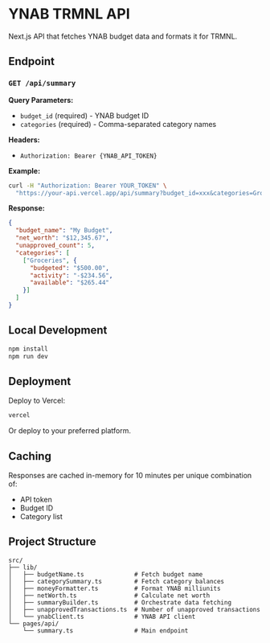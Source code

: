 # YNAB TRMNL API

Next.js API that fetches YNAB budget data and formats it for TRMNL.

## Endpoint

### `GET /api/summary`

**Query Parameters:**
- `budget_id` (required) - YNAB budget ID
- `categories` (required) - Comma-separated category names

**Headers:**
- `Authorization: Bearer {YNAB_API_TOKEN}`

**Example:**
```bash
curl -H "Authorization: Bearer YOUR_TOKEN" \
  "https://your-api.vercel.app/api/summary?budget_id=xxx&categories=Groceries,Gas"
```

**Response:**
```json
{
  "budget_name": "My Budget",
  "net_worth": "$12,345.67",
  "unapproved_count": 5,
  "categories": [
    ["Groceries", {
      "budgeted": "$500.00",
      "activity": "-$234.56",
      "available": "$265.44"
    }]
  ]
}
```

## Local Development

```bash
npm install
npm run dev
```

## Deployment

Deploy to Vercel:
```bash
vercel
```

Or deploy to your preferred platform.

## Caching

Responses are cached in-memory for 10 minutes per unique combination of:
- API token
- Budget ID
- Category list

## Project Structure

```
src/
├── lib/
│   ├── budgetName.ts              # Fetch budget name
│   ├── categorySummary.ts         # Fetch category balances
│   ├── moneyFormatter.ts          # Format YNAB milliunits
│   ├── netWorth.ts                # Calculate net worth
│   ├── summaryBuilder.ts          # Orchestrate data fetching
│   ├── unapprovedTransactions.ts  # Number of unapproved transactions
│   └── ynabClient.ts              # YNAB API client
└── pages/api/
    └── summary.ts                 # Main endpoint
```
